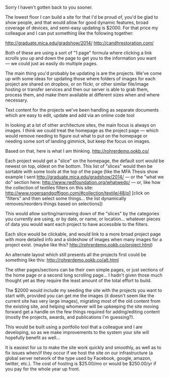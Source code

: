 Sorry I haven't gotten back to you sooner.

The lowest floor I can build a site for that I'd be proud of, you'd be glad to show people, and that would allow for good dynamic features, broad coverage of devices, and semi-easy updating is $2000. For that price my colleague and I can put something like the following together:

http://graduate.mica.edu/gradshow/2014/
http://candhrestoration.com/

Both of these are using a sort of "1 page" formula where clicking a link scrolls you up and down the page to get you to the information you want — we could just as easily do multiple pages.

The main thing you'd probably be updating is are the projects. We've come up with some ideas for updating those where folders of images for each project are shared on dropbox, or on flickr, or other similar file/image hosting or transfer services and then our server is able to grab them, process them, and make them available at different sizes when and where necessary.

Text content for the projects we've been handling as separate documents which are easy to edit, update and add via an online code tool 

In looking at a lot of other architecture sites, the main focus is always on images. I think we could treat the homepage as the project page — which would remove needing to figure out what to put on the homepage or needing some sort of landing gimmick, but keep the focus on images.

Based on that, here is what I am thinking.
http://rohrerdemo.ookb.co/

Each project would get a "slice" on the homepage, the default sort would be newest on top, oldest on the bottom. This list of "slices" would then be sortable with some tools at the top of the page (like the MFA Thesis show example I sent http://graduate.mica.edu/gradshow/2014/ — or the "what we do" section here: http://www.rwdfoundation.org/whatwedo/ — or, like how the collection of textiles filters on this site: http://www.rogersandgoffigon.com/#collection/textile/48/p1 [click on "filters" and then select some things… the list dynamically removes/reorders things based on selections])

This would allow sorting/narrowing down of the "slices" by the categories you currently are using, or by date, or name, or location… whatever pieces of data you would want each project to have accessible to the filters.

Each slice would be clickable, and would link to a more broad project page with more detailed info and a slideshow of images when many images for a project exist. (maybe like this? http://rohrerdemo.ookb.co/project.html)

An alternate layout which still presents all the projects first could be something like this: http://rohrerdemo.ookb.co/alt.html

The other pages/sections can be their own simple pages, or just sections of the home page or a second long scrolling page… I hadn't given those much thought yet as they require the least amount of the total effort to build.

The $2000 would include my seeding the site with the projects you want to start with, provided you can get me the images (it doesn't seem like the current site has very large images), migrating most of the old content from the existing site, and helping whomever will be upkeeping the site moving forward get a handle on the few things required for adding/editing content (mostly the projects, awards, and publications I'm guessing?).

This would be built using a portfolio tool that a colleague and I are developing, so as we make improvements to the system your site will hopefully benefit as well… 

It is easiest for us to make the site work quickly and smoothly, as well as to fix issues when/if they occur if we host the site on our infrastructure (a global server network of the type used by Facebook, google, amazon, twitter, etc.). The cost of hosting is $25.00/mo or would be $250.00/yr if you pay for the whole year up front.

 


